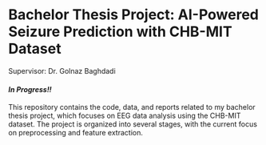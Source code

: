 # Bachelor Thesis Project: AI-Powered Seizure Prediction with CHB-MIT Dataset
Supervisor: Dr. Golnaz Baghdadi
#### *In Progress!!*

This repository contains the code, data, and reports related to my bachelor thesis project, which focuses on EEG data analysis using the CHB-MIT dataset. The project is organized into several stages, with the current focus on preprocessing and feature extraction.

